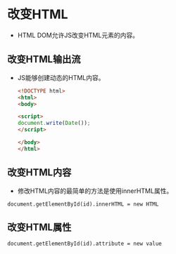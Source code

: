 # 改变HTML

- HTML DOM允许JS改变HTML元素的内容。

## 改变HTML输出流

- JS能够创建动态的HTML内容。

  ```html
  <!DOCTYPE html>
  <html>
  <body>

  <script>
  document.write(Date());
  </script>

  </body>
  </html>
  ```

## 改变HTML内容

- 修改HTML内容的最简单的方法是使用innerHTML属性。

`document.getElementById(id).innerHTML = new HTML`

## 改变HTML属性

`document.getElementById(id).attribute = new value`
